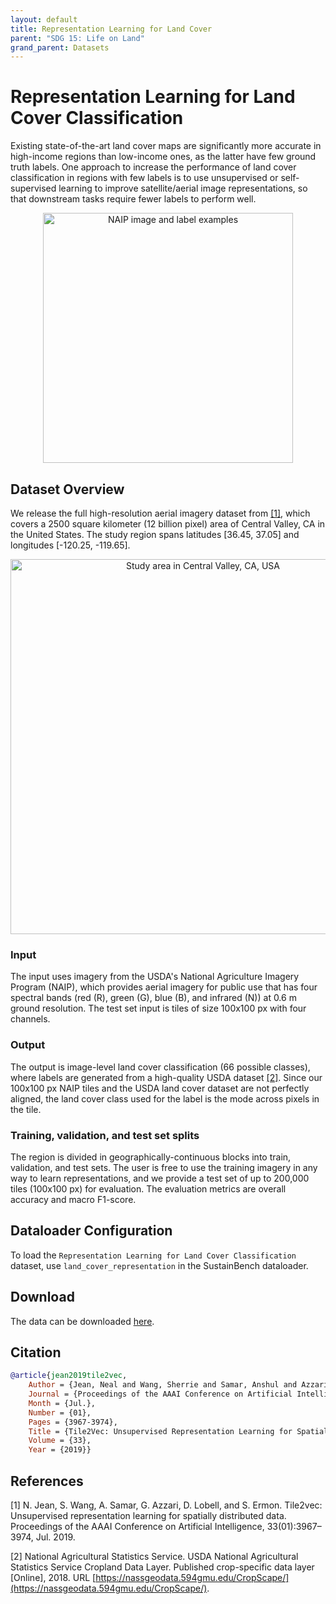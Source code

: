 ```yaml
---
layout: default
title: Representation Learning for Land Cover
parent: "SDG 15: Life on Land"
grand_parent: Datasets
---
```


# Representation Learning for Land Cover Classification

Existing state-of-the-art land cover maps are significantly more accurate in high-income regions than low-income ones, as the latter have few ground truth labels. One approach to increase the performance of land cover classification in regions with few labels is to use unsupervised or self-supervised learning to improve satellite/aerial image representations, so that downstream tasks require fewer labels to perform well.

<p style="text-align: center">
<img src="{{ site.baseurl }}/assets/images/tile2vec_examples.jpg" width="400" title="NAIP image and label examples">
</p>

## Dataset Overview

We release the full high-resolution aerial imagery dataset from [[1]](#references), which covers a 2500 square kilometer (12 billion pixel) area of Central Valley, CA in the United States. The study region spans latitudes [36.45, 37.05] and longitudes [-120.25, -119.65].

<p style="text-align: center">
<img src="{{ site.baseurl }}/assets/images/tile2vec_study_region.png" width="600" title="Study area in Central Valley, CA, USA">
</p>

### Input
The input uses imagery from the USDA's National Agriculture Imagery Program (NAIP), which provides aerial imagery for public use that has four spectral bands (red (R), green (G), blue (B), and infrared (N)) at 0.6 m ground resolution. The test set input is tiles of size 100x100 px with four channels.

### Output
The output is image-level land cover classification (66 possible classes), where labels are generated from a high-quality USDA dataset [[2]](#references). Since our 100x100 px NAIP tiles and the USDA land cover dataset are not perfectly aligned, the land cover class used for the label is the mode across pixels in the tile.

### Training, validation, and test set splits
The region is divided in geographically-continuous blocks into train, validation, and test sets. The user is free to use the training imagery in any way to learn representations, and we provide a test set of up to 200,000 tiles (100x100 px) for evaluation. The evaluation metrics are overall accuracy and macro F1-score.

## Dataloader Configuration
To load the ``Representation Learning for Land Cover Classification`` dataset, use ``land_cover_representation`` in the SustainBench dataloader.

## Download
The data can be downloaded [here](https://drive.google.com/drive/folders/1BMLTD8rFMzMF-GpjvwQ3HB4Hx6fzTxxF?usp=sharing).


## Citation

```bibtex
@article{jean2019tile2vec,
    Author = {Jean, Neal and Wang, Sherrie and Samar, Anshul and Azzari, George and Lobell, David and Ermon, Stefano},
    Journal = {Proceedings of the AAAI Conference on Artificial Intelligence},
    Month = {Jul.},
    Number = {01},
    Pages = {3967-3974},
    Title = {Tile2Vec: Unsupervised Representation Learning for Spatially Distributed Data},
    Volume = {33},
    Year = {2019}}
```

## References

[1] N. Jean, S. Wang, A. Samar, G. Azzari, D. Lobell, and S. Ermon. Tile2vec: Unsupervised representation learning for spatially distributed data. Proceedings of the AAAI Conference on Artificial Intelligence, 33(01):3967–3974, Jul. 2019.

[2] National Agricultural Statistics Service. USDA National Agricultural Statistics Service Cropland Data Layer. Published crop-specific data layer [Online], 2018. URL [https://nassgeodata.594gmu.edu/CropScape/](https://nassgeodata.594gmu.edu/CropScape/).
